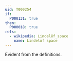 ```yaml
---
uid: T000254
if:
  P000131: true
then:
  P000018: true
refs:
  - wikipedia: Lindelöf_space
    name: Lindelöf space
---
```


Evident from the definitions.
